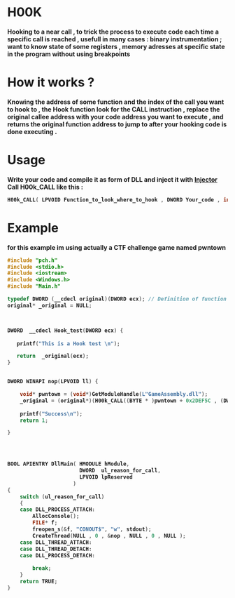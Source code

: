 # H00K
<b> Hooking to a near call , to trick the process to execute  code each time a specific call is reached , usefull in many cases : binary instrumentation ; want to know state of some registers , memory adresses at specific state in the program without using breakpoints  <b/>
  
  
# How it works ? 

Knowing the address of some function and the index of the call you want to hook to , the Hook function look for the CALL instruction , replace the original callee address with your code address you want to execute , and returns the original function address to jump to after your hooking code is done executing . 

# Usage 

Write your code and compile it as form of DLL and inject it with <a href="https://github.com/HadiMed/Dll_injector"> Injector </a> 
Call H00k_CALL like this : 
```c++
H00k_CALL( LPVOID Function_to_look_where_to_hook , DWORD Your_code , int Right_index_for_the_call /* usefull in case you have many CALLs in function) 1 signify first call , 2 second call etc ...*/
```
# Example
for this example im using actually a CTF challenge game named pwntown <br/> 
```c++
#include "pch.h"
#include <stdio.h>
#include <iostream>
#include <Windows.h>
#include "Main.h"

typedef DWORD (__cdecl original)(DWORD ecx); // Definition of function that we will Hook 
original* _original = NULL; 



DWORD  __cdecl Hook_test(DWORD ecx) {
    
   printf("This is a Hook test \n");

   return  _original(ecx);
}


DWORD WINAPI nop(LPVOID ll) {

    void* pwntown = (void*)GetModuleHandle(L"GameAssembly.dll");
    _original = (original*)(H00k_CALL((BYTE * )pwntown + 0x2DEF5C , (DWORD)Hook_test , 1) | 0x00007FFD00000000/* H00k_CALL returns pointer 32bit size we need to make it adequate with x64*/) ; 
     
    printf("Success\n"); 
    return 1; 

}




BOOL APIENTRY DllMain( HMODULE hModule,
                       DWORD  ul_reason_for_call,
                       LPVOID lpReserved
                     )
{
    switch (ul_reason_for_call)
    {
    case DLL_PROCESS_ATTACH:
        AllocConsole(); 
        FILE* f;
        freopen_s(&f, "CONOUT$", "w", stdout);
        CreateThread(NULL , 0 , &nop , NULL , 0 , NULL ); 
    case DLL_THREAD_ATTACH:
    case DLL_THREAD_DETACH:
    case DLL_PROCESS_DETACH:
     
        break; 
    }
    return TRUE;
}
```
